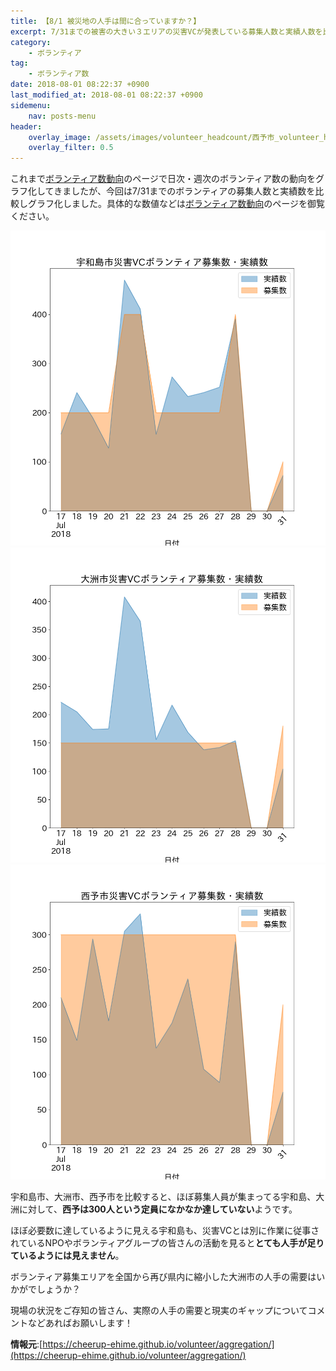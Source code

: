 ```yaml
---
title: 【8/1 被災地の人手は間に合っていますか？】
excerpt: 7/31までの被害の大きい３エリアの災害VCが発表している募集人数と実績人数を比較しました。これを見ると一部の地域ではボランティア数は間に合っているようにも見えますが、実態はどうでしょうか？
category:
    - ボランティア
tag:
    - ボランティア数
date: 2018-08-01 08:22:37 +0900
last_modified_at: 2018-08-01 08:22:37 +0900 
sidemenu:
    nav: posts-menu
header:
    overlay_image: /assets/images/volunteer_headcount/西予市_volunteer_headcount_diff_20180801.png
    overlay_filter: 0.5    
---
```


これまで[ボランティア数動向](https://cheerup-ehime.github.io/volunteer/aggregation/)のページで日次・週次のボランティア数の動向をグラフ化してきましたが、今回は7/31までのボランティアの募集人数と実績数を比較しグラフ化しました。具体的な数値などは[ボランティア数動向](https://cheerup-ehime.github.io/volunteer/aggregation/)のページを御覧ください。

![宇和島市ボラ数募集と実績](/assets/images/volunteer_headcount/宇和島市_volunteer_headcount_diff_20180801.png)
![大洲市ボラ数募集と実績](/assets/images/volunteer_headcount/大洲市_volunteer_headcount_diff_20180801.png)
![西予市ボラ数募集と実績](/assets/images/volunteer_headcount/西予市_volunteer_headcount_diff_20180801.png)


宇和島市、大洲市、西予市を比較すると、ほぼ募集人員が集まってる宇和島、大洲に対して、**西予は300人という定員になかなか達していない**ようです。

ほぼ必要数に達しているように見える宇和島も、災害VCとは別に作業に従事されているNPOやボランティアグループの皆さんの活動を見ると**とても人手が足りているようには見えません**。

ボランティア募集エリアを全国から再び県内に縮小した大洲市の人手の需要はいかがでしょうか？

現場の状況をご存知の皆さん、実際の人手の需要と現実のギャップについてコメントなどあればお願いします！

**情報元**:[https://cheerup-ehime.github.io/volunteer/aggregation/](https://cheerup-ehime.github.io/volunteer/aggregation/)
